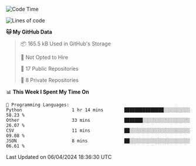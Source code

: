 <!--START_SECTION:waka-->
![Code Time](http://img.shields.io/badge/Code%20Time-876%20hrs%206%20mins-blue)

![Lines of code](https://img.shields.io/badge/From%20Hello%20World%20I%27ve%20Written-207.7%20thousand%20lines%20of%20code-blue)

**🐱 My GitHub Data** 

> 📦 165.5 kB Used in GitHub's Storage 
 > 
> 🚫 Not Opted to Hire
 > 
> 📜 17 Public Repositories 
 > 
> 🔑 8 Private Repositories 
 > 
📊 **This Week I Spent My Time On** 

```text
💬 Programming Languages: 
Python                   1 hr 14 mins        ███████████████░░░░░░░░░░   58.23 % 
Other                    33 mins             ███████░░░░░░░░░░░░░░░░░░   26.07 % 
CSV                      11 mins             ██░░░░░░░░░░░░░░░░░░░░░░░   09.08 % 
JSON                     8 mins              ██░░░░░░░░░░░░░░░░░░░░░░░   06.61 % 
```


 Last Updated on 06/04/2024 18:36:30 UTC
<!--END_SECTION:waka-->
